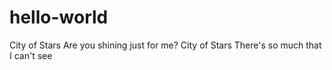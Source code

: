 # hello-world
City of Stars
Are you shining just for me?
City of Stars
There's so much that I can't see


